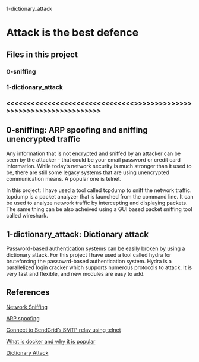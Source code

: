 1-dictionary_attack<h1> Attack is the best defence </h1>
<h2> Files in this project  </h2>
<h3> 0-sniffing </h3>
<h3> 1-dictionary_attack <h3>

<p> <<<<<<<<<<<<<<<<<<<<<<<<<<<<<<<>>>>>>>>>>>>>>>>>>>>>>>>>>>>>>>>>>>>> </p>

<h2> 0-sniffing:  ARP spoofing and sniffing unencrypted traffic </h2>
<p>Any information that is not encrypted and sniffed by an attacker can be seen by the attacker - that could be your email password or credit card information. While today’s network security is much stronger than it used to be, there are still some legacy systems that are using unencrypted communication means. A popular one is telnet.</P>
<p>In this project: I have used a tool called tcpdump to sniff the network traffic. tcpdump is a packet analyzer that is launched from the command line. It can be used to analyze network traffic by intercepting and displaying packets. The same thing can be also acheived using a GUI based packet sniffing tool called wireshark. </p>
<h2> 1-dictionary_attack: Dictionary attack </h2>
<p> Password-based authentication systems can be easily broken by using a dictionary attack. For this project I have used a tool called hydra for bruteforcing the passowrd-based authentication system. Hydra is a parallelized login cracker which supports numerous protocols to attack. It is very fast and flexible, and new modules are easy to add.</p>

<h2> References </h2>
<p><a href="https://www.lifewire.com/definition-of-sniffer-817996">Network Sniffing</a></p>
<p><a href="https://www.veracode.com/security/arp-spoofing"> ARP spoofing</a></p>
<p><a href="https://docs.sendgrid.com/ui/account-and-settings/troubleshooting-delays-and-latency">Connect to SendGrid’s SMTP relay using telnet</a></p>
<p><a href="https://www.zdnet.com/article/what-is-docker-and-why-is-it-so-darn-popular/"> What is docker and why it is popular </a></p>
<p><a href="https://en.wikipedia.org/wiki/Dictionary_attack"> Dictionary Attack </a></p>
